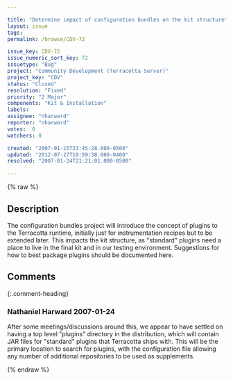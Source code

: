 ```yaml
---

title: "Determine impact of configuration bundles on the kit structure"
layout: issue
tags: 
permalink: /browse/CDV-72

issue_key: CDV-72
issue_numeric_sort_key: 72
issuetype: "Bug"
project: "Community Development (Terracotta Server)"
project_key: "CDV"
status: "Closed"
resolution: "Fixed"
priority: "2 Major"
components: "Kit & Installation"
labels: 
assignee: "nharward"
reporter: "nharward"
votes:  0
watchers: 0

created: "2007-01-15T23:45:28.000-0500"
updated: "2012-07-27T19:59:38.000-0400"
resolved: "2007-01-24T21:21:01.000-0500"

---
```




{% raw %}



## Description

<div markdown="1" class="description">

The configuration bundles project will introduce the concept of plugins to the Terracotta runtime, initially just for instrumentation recipes but to be extended later.  This impacts the kit structure, as "standard" plugins need a place to live in the final kit and in our testing environment.  Suggestions for how to best package plugins should be documented here.

</div>

## Comments


{:.comment-heading}
### **Nathaniel Harward** <span class="date">2007-01-24</span>

<div markdown="1" class="comment">

After some meetings/discussions around this, we appear to have settled on having a top level "plugins" directory in the distribution, which will contain JAR files for "standard" plugins that Terracotta ships with.  This will be the primary location to search for plugins, with the configuration file allowing any number of additional repositories to be used as supplements.

</div>



{% endraw %}
